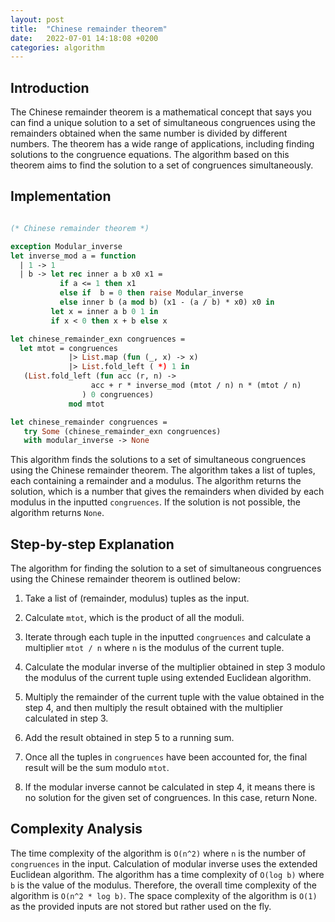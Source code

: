 ```yaml
---
layout: post
title:  "Chinese remainder theorem"
date:   2022-07-01 14:18:08 +0200
categories: algorithm
---
```


## Introduction
The Chinese remainder theorem is a mathematical concept that says you can find a unique solution to a set of simultaneous congruences using the remainders obtained when the same number is divided by different numbers. The theorem has a wide range of applications, including finding solutions to the congruence equations. The algorithm based on this theorem aims to find the solution to a set of congruences simultaneously.

## Implementation

```ocaml

(* Chinese remainder theorem *)

exception Modular_inverse
let inverse_mod a = function
  | 1 -> 1
  | b -> let rec inner a b x0 x1 =
           if a <= 1 then x1
           else if  b = 0 then raise Modular_inverse
           else inner b (a mod b) (x1 - (a / b) * x0) x0 in
         let x = inner a b 0 1 in
         if x < 0 then x + b else x

let chinese_remainder_exn congruences = 
  let mtot = congruences
             |> List.map (fun (_, x) -> x)
             |> List.fold_left ( *) 1 in
   (List.fold_left (fun acc (r, n) ->
                  acc + r * inverse_mod (mtot / n) n * (mtot / n)
                ) 0 congruences)
             mod mtot

let chinese_remainder congruences =
   try Some (chinese_remainder_exn congruences)
   with modular_inverse -> None

```

This algorithm finds the solutions to a set of simultaneous congruences using the Chinese remainder theorem. The algorithm takes a list of tuples, each containing a remainder and a modulus. The algorithm returns the solution, which is a number that gives the remainders when divided by each modulus in the inputted `congruences`. If the solution is not possible, the algorithm returns `None`.

## Step-by-step Explanation
The algorithm for finding the solution to a set of simultaneous congruences using the Chinese remainder theorem is outlined below:

1. Take a list of (remainder, modulus) tuples as the input. 

2. Calculate `mtot`, which is the product of all the moduli.

3. Iterate through each tuple in the inputted `congruences` and calculate a multiplier `mtot / n` where `n` is the modulus of the current tuple.

4. Calculate the modular inverse of the multiplier obtained in step 3 modulo the modulus of the current tuple using extended Euclidean algorithm.

5. Multiply the remainder of the current tuple with the value obtained in the step 4, and then multiply the result obtained with the multiplier calculated in step 3.

6. Add the result obtained in step 5 to a running sum.

7. Once all the tuples in `congruences` have been accounted for, the final result will be the sum modulo `mtot`.

8. If the modular inverse cannot be calculated in step 4, it means there is no solution for the given set of congruences. In this case, return None.

## Complexity Analysis
The time complexity of the algorithm is `O(n^2)` where `n` is the number of `congruences` in the input. Calculation of modular inverse uses the extended Euclidean algorithm. The algorithm has a time complexity of `O(log b)` where `b` is the value of the modulus. Therefore, the overall time complexity of the algorithm is `O(n^2 * log b)`. The space complexity of the algorithm is `O(1)` as the provided inputs are not stored but rather used on the fly.